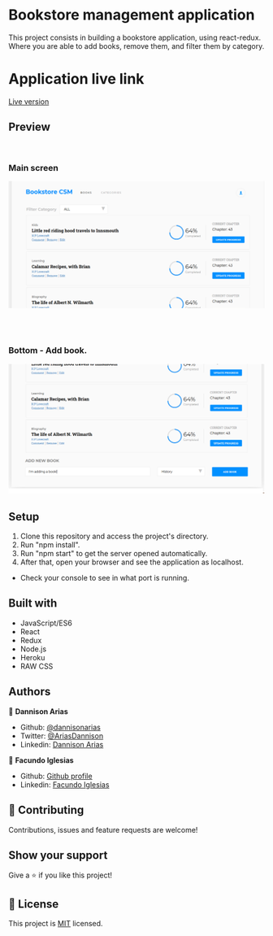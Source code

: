 # Bookstore management application

This project consists in building a bookstore application, using react-redux. Where you are able
to add books, remove them, and filter them by category.


# Application live link
[Live version](https://bookcms.herokuapp.com/)

## Preview

<br>

### Main screen

![screenshot](readme/screen-1.png)

<br>
<br>

### Bottom - Add book.

![screenshot](readme/screen-2.png)

## Setup

1. Clone this repository and access the project's directory.
2. Run "npm install".
3. Run "npm start" to get the server opened automatically.
4. After that, open your browser and see the application as localhost.
* Check your console to see in what port is running.

## Built with

- JavaScript/ES6
- React
- Redux
- Node.js
- Heroku
- RAW CSS

## Authors

👤 **Dannison Arias**

- Github: [@dannisonarias](https://github.com/dannisonarias)
- Twitter: [@AriasDannison](https://twitter.com/AriasDannison)
- Linkedin: [Dannison Arias](https://www.linkedin.com/in/dannison-arias-777919190/)

👤 **Facundo Iglesias**

- Github: [Github profile](https://github.com/Fig77)
- Linkedin: [Facundo Iglesias](https://www.linkedin.com/in/figlesias/)

## 🤝 Contributing

Contributions, issues and feature requests are welcome!

## Show your support

Give a ⭐️ if you like this project!

## 📝 License

This project is [MIT](./license.md) licensed.
